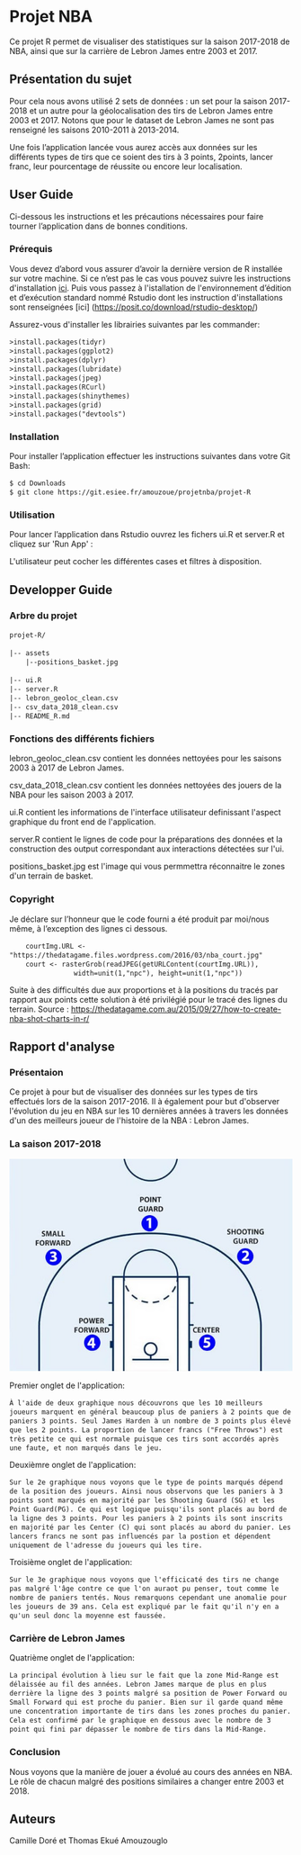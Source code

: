 # Projet NBA

Ce projet R permet de visualiser des statistiques sur la saison 2017-2018 de NBA, ainsi que sur la carrière de Lebron James entre 2003 et 2017.

## Présentation du sujet

Pour cela nous avons utilisé 2 sets de données : un set pour la saison 2017-2018 et un autre pour la géolocalisation des tirs de Lebron James entre 2003 et 2017. Notons que pour le dataset de Lebron James ne sont pas renseigné les saisons 2010-2011 à 2013-2014.

Une fois l’application lancée vous aurez accès aux données sur les différents types de tirs que ce soient des tirs à 3 points, 2points, lancer franc, leur pourcentage de réussite ou encore leur localisation.

## User Guide 

Ci-dessous les instructions et les précautions nécessaires pour faire tourner l’application dans de bonnes conditions.

### Prérequis 

Vous devez d’abord vous assurer d’avoir la dernière version de R installée sur votre machine. 
Si ce n’est pas le cas vous pouvez suivre les instructions d'installation [ici](https://cran.r-project.org/bin/windows/base/). Puis vous passez à l'istallation de l'environnement d’édition et d’exécution standard nommé Rstudio dont les instruction d'installations sont renseignées [ici] (https://posit.co/download/rstudio-desktop/)

Assurez-vous d'installer les librairies suivantes par les commander:

    >install.packages(tidyr)
    >install.packages(ggplot2)
    >install.packages(dplyr)
    >install.packages(lubridate)
    >install.packages(jpeg)
    >install.packages(RCurl)
    >install.packages(shinythemes)
    >install.packages(grid)
    >install.packages("devtools")


### Installation 

Pour installer l’application effectuer les instructions suivantes dans votre Git Bash: 

    $ cd Downloads
    $ git clone https://git.esiee.fr/amouzoue/projetnba/projet-R

### Utilisation

Pour lancer l’application dans Rstudio ouvrez les fichers ui.R et server.R et cliquez sur 'Run App' : 

L'utilisateur peut cocher les différentes cases et filtres à disposition.

## Developper Guide 

### Arbre du projet

    projet-R/ 

    |-- assets
        |--positions_basket.jpg
        
    |-- ui.R 
    |-- server.R
    |-- lebron_geoloc_clean.csv
    |-- csv_data_2018_clean.csv
    |-- README_R.md 

### Fonctions des différents fichiers

lebron_geoloc_clean.csv contient les données nettoyées pour les saisons 2003 à 2017 de Lebron James.

csv_data_2018_clean.csv contient les données nettoyées des jouers de la NBA pour les saison 2003 à 2017.

ui.R contient les informations de l'interface utilisateur definissant l'aspect graphique du front end de l'application.

server.R contient le lignes de code pour la préparations des données et la construction des output correspondant aux interactions détectées sur l'ui.

positions_basket.jpg est l'image qui vous permmettra réconnaitre le zones d'un terrain de basket.

### Copyright

Je déclare sur l’honneur que le code fourni a été produit par moi/nous même, à l’exception des lignes ci dessous.

        courtImg.URL <- "https://thedatagame.files.wordpress.com/2016/03/nba_court.jpg"
        court <- rasterGrob(readJPEG(getURLContent(courtImg.URL)),
                    width=unit(1,"npc"), height=unit(1,"npc"))

Suite à des difficultés due aux proportions et à la positions du tracés par rapport aux points cette solution à été privilégié pour le tracé des lignes du terrain. Source : https://thedatagame.com.au/2015/09/27/how-to-create-nba-shot-charts-in-r/

## Rapport d'analyse

### Présentaion

Ce projet à pour but de visualiser des données sur les types de tirs effectués lors de la saison 2017-2016. Il à également pour but d'observer l'évolution du jeu en NBA sur les 10 dernières années à travers les données d'un des meilleurs joueur de l'histoire de la NBA : Lebron James.

### La saison 2017-2018

![Positions des joueurs sur un terrain de basket](/assets/positions_basket.jpg)

Premier onglet de l'application:

    À l'aide de deux graphique nous découvrons que les 10 meilleurs joueurs marquent en général beaucoup plus de paniers à 2 points que de paniers 3 points. Seul James Harden à un nombre de 3 points plus élevé que les 2 points. La proportion de lancer francs ("Free Throws") est très petite ce qui est normale puisque ces tirs sont accordés après une faute, et non marqués dans le jeu.

Deuxièmre onglet de l'application:

    Sur le 2e graphique nous voyons que le type de points marqués dépend de la position des joueurs. Ainsi nous observons que les paniers à 3 points sont marqués en majorité par les Shooting Guard (SG) et les Point Guard(PG). Ce qui est logique puisqu'ils sont placés au bord de la ligne des 3 points. Pour les paniers à 2 points ils sont inscrits en majorité par les Center (C) qui sont placés au abord du panier. Les lancers francs ne sont pas influencés par la postion et dépendent uniquement de l'adresse du joueurs qui les tire.

Troisième onglet de l'application:

    Sur le 3e graphique nous voyons que l'efficicaté des tirs ne change pas malgré l'âge contre ce que l'on auraot pu penser, tout comme le nombre de paniers tentés. Nous remarquons cependant une anomalie pour les joueurs de 39 ans. Cela est expliqué par le fait qu'il n'y en a qu'un seul donc la moyenne est faussée.

### Carrière de Lebron James

Quatrième onglet de l'application:

    La principal évolution à lieu sur le fait que la zone Mid-Range est délaissée au fil des années. Lebron James marque de plus en plus derrière la ligne des 3 points malgré sa position de Power Forward ou Small Forward qui est proche du panier. Bien sur il garde quand même une concentration importante de tirs dans les zones proches du panier. Cela est confirmé par le graphique en dessous avec le nombre de 3 point qui fini par dépasser le nombre de tirs dans la Mid-Range.

### Conclusion 

Nous voyons que la manière de jouer a évolué au cours des années en NBA. Le rôle de chacun malgré des positions similaires a changer entre 2003 et 2018.

## Auteurs 

Camille Doré et Thomas Ekué Amouzouglo